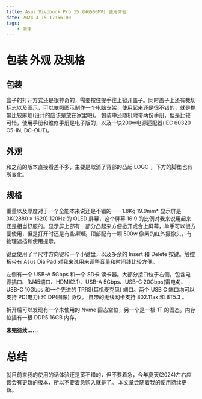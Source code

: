 ```yaml
---
title: Asus Vivobook Pro 15 (N6506MV) 使用体验
date: 2024-4-15 17:56:00
tags: 
    - 测评
---
```

# 包装 外观 及规格
## 包装
盒子的打开方式还是很神奇的，需要按住提手往上掀开盖子。同时盖子上还有裁切标志以及图示，可以依照图示制作一个电脑支架，使用起来还是很不错的，就是携带比较麻烦(设计的应该是放在家里吧)。
包装中还随机附带两份手册，但是比较可惜，使用手册和维修手册是电子版的，以及一块200w电源适配器(IEC 60320 C5-IN, DC-OUT)。

## 外观
和之前的版本直接看差不多，主要是取消了背部的凸起 LOGO ，下方的脚垫也有所变化。

## 规格
重量以及厚度对于一个全能本来说还是不错的——1.8Kg 19.9mm*
显示屏是 3K($\mathrm{2880 \times 1620}$) 120Hz 的 OLED 屏幕，这个屏幕 16:9 的比例对我来说用起来还是相当舒服的。显示屏上部有一部分凸起来方便掀开或合上屏幕，单手可以很方便使用，但是打开时还是有些*颠簸*。顶部配有一颗 500w 像素的红外摄像头，有物理遮挡和使用提示。

键盘使用了半尺寸方向键和一个小键盘，以及多余的 Insert 和 Delete 按键。触控板带有 Asus DialPad 对我来说用来调整音量和时间线比较方便。

左侧有一个 USB-A 5Gbps 和一个 SD卡 读卡器。大部分接口位于右侧，包含电源插口、RJ45端口、HDMI(2.1)、USB-A 5Gbps、USB-C 20Gbps(雷电4)、USB-C 10Gbps 和一个先进的 TRRS(耳机麦克风) 端口。两个 USB C 端口均可以支持 PD(电力) 和 DP(图像) 协议。
自带的无线网卡支持 802.11ax 和 BT5.3 。

拆开后可以发现有一个未使用的 Nvme 固态空位，另一个是一根 1T 的固态。内存位插有一根 DDR5 16GB 内存。

**未完待续……**

# 总结
就目前来我的使用的话体验还是蛮不错的，但不要着急，今年夏天(2024)左右应该会有更新的版本，所以不要着急购入就是了。
本文章会随着我的使用持续更新。

